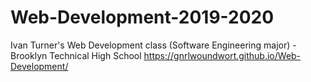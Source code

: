 # Web-Development-2019-2020
Ivan Turner's Web Development class (Software Engineering major) - Brooklyn Technical High School
https://gnrlwoundwort.github.io/Web-Development/
